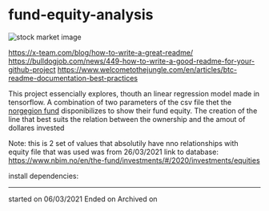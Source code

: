 # fund-equity-analysis
![stock market image](https://www.incomeinvestors.com/wp-content/uploads/2017/11/STWD-Stock.jpg)


https://x-team.com/blog/how-to-write-a-great-readme/
https://bulldogjob.com/news/449-how-to-write-a-good-readme-for-your-github-project
https://www.welcometothejungle.com/en/articles/btc-readme-documentation-best-practices

This project essencially explores, thouth an linear regression model made in tensorflow. A combination of two parameters of the csv file thet the [norgegion fund](https://www.nbim.no/) disponibilizes to show their fund equity. The creation of the line that best suits the relation between the ownership and the amout of dollares invested


Note: this is 2 set of values that absolutily have nno relationships with
equity file that was used was from 26/03/2021
link to database: https://www.nbim.no/en/the-fund/investments/#/2020/investments/equities


install dependencies:


-----
started on 06/03/2021
Ended on 
Archived on
